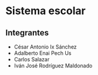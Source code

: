 # Sistema escolar

## Integrantes
- César Antonio Ix Sánchez
- Adalberto Enai Pech Us
- Carlos Salazar
- Iván José Rodríguez Maldonado
